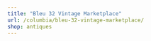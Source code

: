 ```yaml
---
title: "Bleu 32 Vintage Marketplace"
url: /columbia/bleu-32-vintage-marketplace/
shop: antiques
---
```

